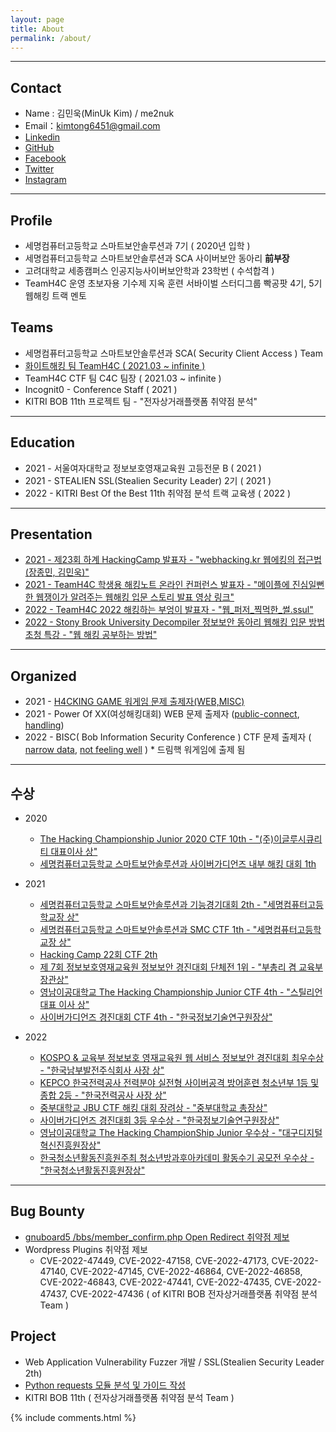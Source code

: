 ```yaml
---
layout: page
title: About
permalink: /about/
---
```


* * *

## Contact

  * Name : 김민욱(MinUk Kim) / me2nuk
  * Email：kimtong6451@gmail.com
  * [Linkedin](https://www.linkedin.com/in/minuk-kim-b570a91ba/)
  * [GitHub](https://github.com/me2nuk)
  * [Facebook](https://www.facebook.com/me2nuk)
  * [Twitter](https://twitter.com/@me2nuk)
  * [Instagram](https://instagram.com/kimtong6451)

* * *

## Profile

 * 세명컴퓨터고등학교 스마트보안솔루션과 7기 ( 2020년 입학 )
 * 세명컴퓨터고등학교 스마트보안솔루션과 SCA 사이버보안 동아리 **前부장**
 * 고려대학교 세종캠퍼스 인공지능사이버보안학과 23학번 ( 수석합격 )
 * TeamH4C 운영 초보자용 기수제 지옥 훈련 서바이벌 스터디그룹 빡공팟 4기, 5기 웹해킹 트랙 멘토

## Teams

 * 세명컴퓨터고등학교 스마트보안솔루션과 SCA( Security Client Access ) Team
 * [화이트해킹 팀 TeamH4C ( 2021.03 ~ infinite )](https://teamh4c.com)
 * TeamH4C CTF 팀 C4C 팀장 ( 2021.03 ~ infinite )
 * Incognit0 - Conference Staff ( 2021 )
 * KITRI BOB 11th 프로젝트 팀 - "전자상거래플랫폼 취약점 분석"

---

## Education

 * 2021 - 서울여자대학교 정보보호영재교육원 고등전문 B ( 2021 )
 * 2021 - STEALIEN SSL(Stealien Security Leader) 2기 ( 2021 )
 * 2022 - KITRI Best Of the Best 11th 취약점 분석 트랙 교육생 ( 2022 )

---

## Presentation

 * [2021 - 제23회 하계 HackingCamp 발표자 - "webhacking.kr 웹에킹의 접근법(장종민, 김민욱)"](http://hackingcamp.org/)
 * [2021 - TeamH4C 학생용 해킹노트 온라인 컨퍼런스 발표자 - "메이플에 진심일뻔한 웹쟁이가 알려주는 웹해킹 입문 스토리 발표 영상 링크"](https://youtu.be/FXrE4cI_oW8)
 * [2022 - TeamH4C 2022 해킹하는 부엉이 발표자 - "웹_퍼저_찍먹한_썰.ssul"](https://www.youtube.com/watch?v=RgidYMxFfkw)
 * [2022 - Stony Brook University Decompiler 정보보안 동아리 웹해킹 입문 방법 초청 특강 - "웹 해킹 공부하는 방법"]()

---

## Organized

  * 2021 - [H4CKING GAME 워게임 문제 출제자(WEB,MISC)](https://h4ckingga.me/challenges)
  * 2021 - Power Of XX(여성해킹대회) WEB 문제 출제자 ([public-connect](/files/pox/public-connect.png), [handling](/files/pox/handling.png))
  * 2022 - BISC( Bob Information Security Conference ) CTF 문제 출제자 ( [narrow data](https://dreamhack.io/wargame/challenges/640/writeups?writeup_id=8768), [not feeling well](https://dreamhack.io/wargame/challenges/653) ) * 드림핵 워게임에 출제 됨

---

## 수상

  + 2020

    + [The Hacking Championship Junior 2020 CTF 10th - "(주)이글루시큐리티 대표이사 상"](http://www.kukinews.com/newsView/kuk202011260227)
    + [세명컴퓨터고등학교 스마트보안솔루션과 사이버가디언즈 내부 해킹 대회 1th]()

  + 2021

    + [세명컴퓨터고등학교 스마트보안솔루션과 기능경기대회 2th - "세명컴퓨터고등학교장 상"]()
    + [세명컴퓨터고등학교 스마트보안솔루션과 SMC CTF 1th - "세명컴퓨터고등학교장 상"]()
    + [Hacking Camp 22회 CTF 2th](/files/HackingCamp/CTF-2th.png)
    + [제 7회 정보보호영재교육원 정보보안 경진대회 단체전 1위 - "부총리 겸 교육부 장관상" ]()
    + [영남이공대학교 The Hacking Championship Junior CTF 4th - "스틸리언 대표 이사 상"](http://news.unn.net/news/articleView.html?idxno=517151)
    + [사이버가디언즈 경진대회 CTF 4th - "한국정보기술연구원장상"](https://www.facebook.com/dreamhack.io/photos/a.124467269979127/127564286336092)

  + 2022
  
    + [KOSPO & 교육부 정보보호 영재교육원 웹 서비스 정보보안 경진대회 최우수상 - "한국남부발전주식회사 사장 상"](https://www.kospo.co.kr/sites/kospo/popup/web_service_pop5.html)
    + [KEPCO 한국전력공사 전력분야 실전형 사이버공격 방어훈련 청소년부 1등 및 종합 2등 - "한국전력공사 사장 상"](https://biz.newdaily.co.kr/site/data/html/2022/10/25/2022102500219.html)
    + [중부대학교 JBU CTF 해킹 대회 장려상 - "중부대학교 총장상"]()
    + [사이버가디언즈 경진대회 3등 우수상 - "한국정보기술연구원장상"](https://www.dailysecu.com/news/articleView.html?idxno=135418)
    + [영남이공대학교 The Hacking ChampionShip Junior 우수상 - "대구디지털혁신진흥원장상"](https://www.boannews.com/media/view.asp?idx=111519)
    + [한국청소년활동진흥원주최 청소년방과후아카데미 활동수기 공모전 우수상 - "한국청소년활동진흥원장상"](http://www.ggpyeonghwa.com/news/articleView.html?idxno=174846)

* * *

## Bug Bounty

  + [gnuboard5 /bbs/member_confirm.php Open Redirect 취약점 제보](https://github.com/gnuboard/gnuboard5/issues/126)
  + Wordpress Plugins 취약점 제보
    + CVE-2022-47449, CVE-2022-47158, CVE-2022-47173, CVE-2022-47140, CVE-2022-47145, CVE-2022-46864, CVE-2022-46858, CVE-2022-46843, CVE-2022-47441, CVE-2022-47435, CVE-2022-47437, CVE-2022-47436 ( of KITRI BOB 전자상거래플랫폼 취약점 분석 Team )

## Project

  + Web Application Vulnerability Fuzzer 개발 / SSL(Stealien Security Leader 2th)
  + [Python requests 모듈 분석 및 가이드 작성](https://me2nuk.com/Python-requests-module-example/)
  + KITRI BOB 11th ( 전자상거래플랫폼 취약점 분석 Team )

{% include comments.html %}
